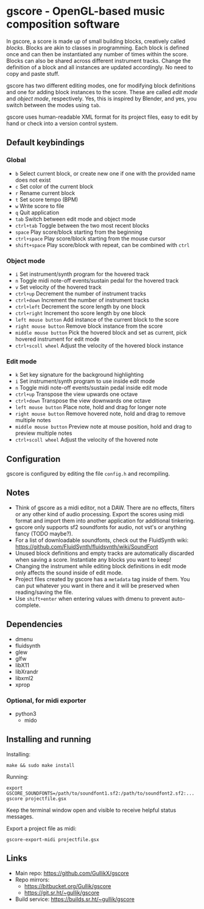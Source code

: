 # gscore - OpenGL-based music composition software

In gscore, a score is made up of small building blocks, creatively called *blocks*. Blocks are akin to classes in programming. Each block is defined once and can then be instantiated any number of times within the score. Blocks can also be shared across different instrument tracks. Change the definition of a block and all instances are updated accordingly. No need to copy and paste stuff.

gscore has two different editing modes, one for modifying block definitions and one for adding block instances to the score. These are called *edit mode* and *object mode*, respectively. Yes, this is inspired by Blender, and yes, you switch between the modes using `tab`.

gscore uses human-readable XML format for its project files, easy to edit by hand or check into a version control system.


## Default keybindings

### Global

* `b` Select current block, or create new one if one with the provided name does not exist
* `c` Set color of the current block
* `r` Rename current block
* `t` Set score tempo (BPM)
* `w` Write score to file
* `q` Quit application
* `tab` Switch between edit mode and object mode
* `ctrl+tab` Toggle between the two most recent blocks
* `space` Play score/block starting from the beginning
* `ctrl+space` Play score/block starting from the mouse cursor
* `shift+space` Play score/block with repeat, can be combined with `ctrl`

### Object mode

* `i` Set instrument/synth program for the hovered track
* `n` Toggle midi note-off events/sustain pedal for the hovered track
* `v` Set velocity of the hovered track
* `ctrl+up` Decrement the number of instrument tracks
* `ctrl+down` Increment the number of instrument tracks
* `ctrl+left` Decrement the score length by one block
* `ctrl+right` Increment tho score length by one block
* `left mouse button` Add instance of the current block to the score
* `right mouse button` Remove block instance from the score
* `middle mouse button` Pick the hovered block and set as current, pick hovered instrument for edit mode
* `ctrl+scoll wheel` Adjust the velocity of the hovered block instance

### Edit mode

* `k` Set key signature for the background highlighting
* `i` Set instrument/synth program to use inside edit mode
* `n` Toggle midi note-off events/sustain pedal inside edit mode
* `ctrl+up` Transpose the view upwards one octave
* `ctrl+down` Transpose the view downwards one octave
* `left mouse button` Place note, hold and drag for longer note
* `right mouse button` Remove hovered note, hold and drag to remove multiple notes
* `middle mouse button` Preview note at mouse position, hold and drag to preview multiple notes
* `ctrl+scoll wheel` Adjust the velocity of the hovered note


## Configuration

gscore is configured by editing the file `config.h` and recompiling.


## Notes

* Think of gscore as a midi editor, not a DAW. There are no effects, filters or any other kind of audio processing. Export the scores using midi format and import them into another application for additional tinkering.
* gscore only supports sf2 soundfonts for audio, not vst's or anything fancy (TODO maybe?).
* For a list of downloadable soundfonts, check out the FluidSynth wiki: https://github.com/FluidSynth/fluidsynth/wiki/SoundFont
* Unused block definitions and empty tracks are automatically discarded when saving a score. Instantiate any blocks you want to keep!
* Changing the instrument while editing block definitions in edit mode only affects the sound inside of edit mode.
* Project files created by gscore has a `metadata` tag inside of them. You can put whatever you want in there and it will be preserved when reading/saving the file.
* Use `shift+enter` when entering values with dmenu to prevent auto-complete.


## Dependencies

* dmenu
* fluidsynth
* glew
* glfw
* libX11
* libXrandr
* libxml2
* xprop

### Optional, for midi exporter

* python3
    * mido


## Installing and running

Installing:

```
make && sudo make install
```

Running:

```
export GSCORE_SOUNDFONTS=/path/to/soundfont1.sf2:/path/to/soundfont2.sf2:...
gscore projectfile.gsx
```

Keep the terminal window open and visible to receive helpful status messages.

Export a project file as midi:

```
gscore-export-midi projectfile.gsx
```


## Links

* Main repo: https://github.com/GullikX/gscore
* Repo mirrors:
    * https://bitbucket.org/Gullik/gscore
    * https://git.sr.ht/~gullik/gscore
* Build service: https://builds.sr.ht/~gullik/gscore
